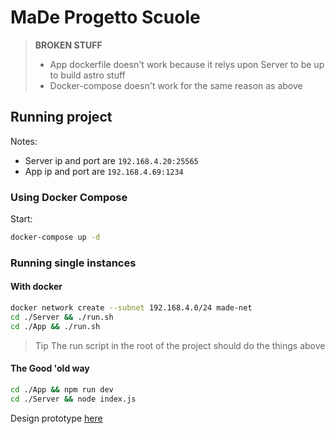 # MaDe Progetto Scuole

> **BROKEN STUFF**
>
> - App dockerfile doesn't work because it relys upon Server to be up to build astro stuff
> - Docker-compose doesn't work for the same reason as above

## Running project

Notes:

- Server ip and port are `192.168.4.20:25565`
- App ip and port are `192.168.4.69:1234`

### Using Docker Compose

Start:

```bash
docker-compose up -d
```

### Running single instances

#### With docker

```bash
docker network create --subnet 192.168.4.0/24 made-net
cd ./Server && ./run.sh
cd ./App && ./run.sh
```

> Tip
> The run script in the root of the project should do the things above

#### The Good 'old way

```bash
cd ./App && npm run dev
cd ./Server && node index.js
```

Design prototype [here](https://www.figma.com/file/soIM6stdzrFZcPKNfm7TLa/Figma-basics?type=design&node-id=1669%3A162202&mode=design&t=N0ED0ERf8inSXvcZ-1)
